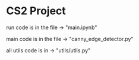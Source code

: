 # CS2 Project

run code is in the file -> "main.ipynb"

main code is in the file -> "canny_edge_detector.py"

all utils code is in -> "utils/utlis.py"
